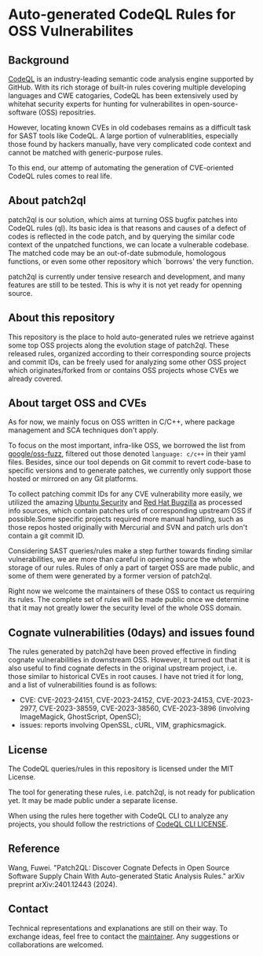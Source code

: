 # Auto-generated CodeQL Rules for OSS Vulnerabilites

## Background

[CodeQL](https://codeql.github.com/) is an industry-leading semantic code analysis engine supported by GitHub. With its rich storage of built-in rules covering multiple developing languages and CWE catogaries, CodeQL has been extensively used by whitehat security experts for hunting for vulnerabilites in open-source-software (OSS) repositries.

However, locating known CVEs in old codebases remains as a difficult task for SAST tools like CodeQL. A large portion of vulnerablities, especially those found by hackers manually, have very complicated code context and cannot be matched with generic-purpose rules.

To this end, our attemp of automating the generation of CVE-oriented CodeQL rules comes to real life.

## About patch2ql

patch2ql is our solution, which aims at turning OSS bugfix patches into CodeQL rules (ql). Its basic idea is that reasons and causes of a defect of codes is reflected in the code patch, and by querying the similar code context of the unpatched functions, we can locate a vulnerable codebase. The matched code may be an out-of-date submodule, homologous functions, or even some other repository which `borrows' the very function.

patch2ql is currently under tensive research and development, and many features are still to be tested. This is why it is not yet ready for openning source.

## About this repository

This repository is the place to hold auto-generated rules we retrieve against some top OSS projects along the evolution stage of patch2ql. These released rules, organized according to their corresponding source projects and commit IDs, can be freely used for analyzing some other OSS project which originates/forked from or contains OSS projects whose CVEs we already covered.

## About target OSS and CVEs

As for now, we mainly focus on OSS written in C/C++, where package management and SCA techniques don't apply.

To focus on the most important, infra-like OSS, we borrowed the list from [google/oss-fuzz](https://github.com/google/oss-fuzz/tree/master/projects), filtered out those denoted `language: c/c++` in their yaml files. Besides, since our tool depends on Git commit to revert code-base to specific versions and to generate patches, we currently only support those hosted or mirrored on any Git platforms.

To collect patching commit IDs for any CVE vulnerability more easily, we utilized the amazing [Ubuntu Security](https://ubuntu.com/security) and [Red Hat Bugzilla](https://bugzilla.redhat.com/) as processed info sources, which contain patches urls of corresponding upstream OSS if possible.Some specific projects required more manual handling, such as those repos hosted originally with Mercurial and SVN and patch urls don't contain a git commit ID.

Considering SAST queries/rules make a step further towards finding similar vulnerabilities, we are more than careful in opening source the whole storage of our rules. Rules of only a part of target OSS are made public, and some of them were generated by a former version of patch2ql.

Right now we welcome the maintainers of these OSS to contact us requiring its rules. The complete set of rules will be made public once we determine that it may not greatly lower the security level of the whole OSS domain.

## Cognate vulnerabilities (0days) and issues found

The rules generated by patch2ql have been proved effective in finding cognate vulnerabilities in downstream OSS. However, it turned out that it is also useful to find cognate defects in the original upstream project, i.e. those similar to historical CVEs in root causes. I have not tried it for long, and a list of vulnerabilities found is as follows:

- CVE: CVE-2023-24151, CVE-2023-24152, CVE-2023-24153, CVE-2023-2977, CVE-2023-38559, CVE-2023-38560, CVE-2023-3896 (involving ImageMagick, GhostScript, OpenSC);
- issues: reports involving OpenSSL, cURL, VIM, graphicsmagick.

## License

The CodeQL queries/rules in this repository is licensed under the MIT License.

The tool for generating these rules, i.e. patch2ql, is not ready for publication yet. It may be made public under a separate license.

When using the rules here together with CodeQL CLI to analyze any projects, you should follow the restrictions of [CodeQL CLI LICENSE](https://github.com/github/codeql-cli-binaries/blob/main/LICENSE.md).

## Reference

Wang, Fuwei. "Patch2QL: Discover Cognate Defects in Open Source Software Supply Chain With Auto-generated Static Analysis Rules." arXiv preprint arXiv:2401.12443 (2024).

## Contact

Technical representations and explanations are still on their way. To exchange ideas, feel free to contact the [maintainer](mailto:forward.wfw@hotmail.com). Any suggestions or collaborations are welcomed.
